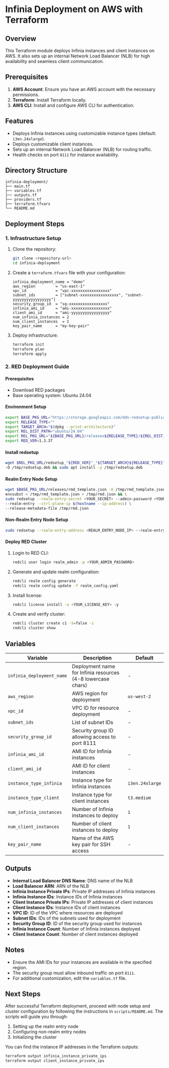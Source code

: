 
# Infinia Deployment on AWS with Terraform

## Overview
This Terraform module deploys Infinia instances and client instances on AWS. It also sets up an internal Network Load Balancer (NLB) for high availability and seamless client communication.

## Prerequisites
1. **AWS Account**: Ensure you have an AWS account with the necessary permissions.
2. **Terraform**: Install Terraform locally.
3. **AWS CLI**: Install and configure AWS CLI for authentication.

## Features
- Deploys Infinia instances using customizable instance types (default: `i3en.24xlarge`).
- Deploys customizable client instances.
- Sets up an internal Network Load Balancer (NLB) for routing traffic.
- Health checks on port `8111` for instance availability.

## Directory Structure
```plaintext
infinia-deployment/
├── main.tf
├── variables.tf
├── outputs.tf
├── providers.tf
├── terraform.tfvars
└── README.md
```

## Deployment Steps

### 1. Infrastructure Setup
1. Clone the repository:
   ```bash
   git clone <repository-url>
   cd infinia-deployment
   ```

2. Create a `terraform.tfvars` file with your configuration:
   ```hcl
   infinia_deployment_name = "demo"
   aws_region         = "us-east-1"
   vpc_id             = "vpc-xxxxxxxxxxxxxxxxx"
   subnet_ids         = ["subnet-xxxxxxxxxxxxxxxxx", "subnet-yyyyyyyyyyyyyyyyy"]
   security_group_id  = "sg-xxxxxxxxxxxxxxxxx"
   infinia_ami_id     = "ami-xxxxxxxxxxxxxxxxx"
   client_ami_id      = "ami-yyyyyyyyyyyyyyyyy"
   num_infinia_instances = 2
   num_client_instances  = 1
   key_pair_name      = "my-key-pair"
   ```

3. Deploy infrastructure:
   ```bash
   terraform init
   terraform plan
   terraform apply
   ```

### 2. RED Deployment Guide

#### Prerequisites
- Download RED packages
- Base operating system: Ubuntu 24.04

#### Environment Setup
```bash
export BASE_PKG_URL="https://storage.googleapis.com/ddn-redsetup-public"
export RELEASE_TYPE=""
export TARGET_ARCH="$(dpkg --print-architecture)"
export REL_DIST_PATH="ubuntu/24.04"
export REL_PKG_URL="${BASE_PKG_URL}/releases${RELEASE_TYPE}/${REL_DIST_PATH}"
export RED_VER=1.3.37
```

#### Install redsetup
```bash
wget $REL_PKG_URL/redsetup_"${RED_VER}"_"${TARGET_ARCH}${RELEASE_TYPE}".deb?cache-time="$(date +$s)" \
-O /tmp/redsetup.deb && sudo apt install -y /tmp/redsetup.deb
```

#### Realm Entry Node Setup
```bash
wget $BASE_PKG_URL/releases/rmd_template.json -O /tmp/rmd_template.json && \
envsubst < /tmp/rmd_template.json > /tmp/rmd.json && \
sudo redsetup --realm-entry-secret <YOUR_SECRET> --admin-password <YOUR_ADMIN_PASSWORD> \
--realm-entry --ctrl-plane-ip $(hostname --ip-address) \
--release-metadata-file /tmp/rmd.json
```

#### Non-Realm Entry Node Setup
```bash
sudo redsetup --realm-entry-address <REALM_ENTRY_NODE_IP> --realm-entry-secret <YOUR_SECRET>
```

#### Deploy RED Cluster
1. Login to RED CLI:
   ```bash
   redcli user login realm_admin -p <YOUR_ADMIN_PASSWORD>
   ```

2. Generate and update realm configuration:
   ```bash
   redcli realm config generate
   redcli realm config update -f realm_config.yaml
   ```

3. Install license:
   ```bash
   redcli license install -a <YOUR_LICENSE_KEY> -y
   ```

4. Create and verify cluster:
   ```bash
   redcli cluster create c1 -S=false -z
   redcli cluster show
   ```

## Variables
| Variable              | Description                                      | Default           |
|-----------------------|--------------------------------------------------|-------------------|
| `infinia_deployment_name` | Deployment name for Infinia resources (4-8 lowercase chars) | - |
| `aws_region`          | AWS region for deployment                        | `us-west-2`       |
| `vpc_id`              | VPC ID for resource deployment                   | -                 |
| `subnet_ids`          | List of subnet IDs                               | -                 |
| `security_group_id`   | Security group ID allowing access to port 8111   | -                 |
| `infinia_ami_id`      | AMI ID for Infinia instances                     | -                 |
| `client_ami_id`       | AMI ID for client instances                      | -                 |
| `instance_type_infinia` | Instance type for Infinia instances            | `i3en.24xlarge`   |
| `instance_type_client` | Instance type for client instances              | `t3.medium`       |
| `num_infinia_instances` | Number of Infinia instances to deploy          | `1`               |
| `num_client_instances` | Number of client instances to deploy            | `1`               |
| `key_pair_name`       | Name of the AWS key pair for SSH access          | -                 |

## Outputs
- **Internal Load Balancer DNS Name**: DNS name of the NLB
- **Load Balancer ARN**: ARN of the NLB
- **Infinia Instance Private IPs**: Private IP addresses of Infinia instances
- **Infinia Instance IDs**: Instance IDs of Infinia instances
- **Client Instance Private IPs**: Private IP addresses of client instances
- **Client Instance IDs**: Instance IDs of client instances
- **VPC ID**: ID of the VPC where resources are deployed
- **Subnet IDs**: IDs of the subnets used for deployment
- **Security Group ID**: ID of the security group used for instances
- **Infinia Instance Count**: Number of Infinia instances deployed
- **Client Instance Count**: Number of client instances deployed

## Notes
- Ensure the AMI IDs for your instances are available in the specified region.
- The security group must allow inbound traffic on port `8111`.
- For additional customization, edit the `variables.tf` file.

## Next Steps

After successful Terraform deployment, proceed with node setup and cluster configuration by following the instructions in `scripts/README.md`. The scripts will guide you through:
1. Setting up the realm entry node
2. Configuring non-realm entry nodes
3. Initializing the cluster

You can find the instance IP addresses in the Terraform outputs:
```bash
terraform output infinia_instance_private_ips
terraform output client_instance_private_ips
```

